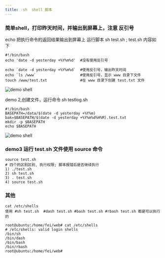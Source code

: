 ```yaml
---
title: -sh  shell 脚本
---
```

### 简单shell，打印昨天时间，并输出到屏幕上，注意 反引号

echo  把执行命令的返回结果输出到屏幕上
运行脚本  sh test.sh ;  test.sh 内容如下

```
#!/bin/bash
echo 'date -d yesterday +%Y%m%d'  #没有使用反引号

echo `date -d yesterday +%Y%m%d`  #使用反引号，输出昨天时间
echo `ls /www`                    #使用反引号，显示 www 目录下文件
touch /www/test.txt               #在 www 目录下创建 test.txt 文件
```

![demo shell](/img/ubuntu/linux_command/linux_sh/sh_01.png "demo shell")

demo 2,创建文件，运行命令  sh testlog.sh

```
#!/bin/bash
BASEPATH=/data/$(date -d yesterday +%Y%m)
bak=$BASEPATH/$(date -d yesterday +%Y%m%d%H%M).test.txt
mkdir -p $BASEPATH
echo $BASEPATH
```

![demo shell](/img/ubuntu/linux_command/linux_sh/sh_02.png "demo shell")

### demo3  运行 test.sh 文件使用 source 命令

```
source test.sh 
# 四个的区别区别, 执行权限; 脚本报错后是否继续执行
1) ./test.sh
2) sh test.sh
3) . test.sh
4) source test.sh

```

### 其他

```
cat /etc/shells 
使用 #sh test.sh  #dash test.sh #bash test.sh #rbash test.sh 都是可以执行的 

root@ubuntu:/home/fei/web# cat /etc/shells 
# /etc/shells: valid login shells
/bin/sh
/bin/dash
/bin/bash
/bin/rbash
root@ubuntu:/home/fei/web# 
```



























